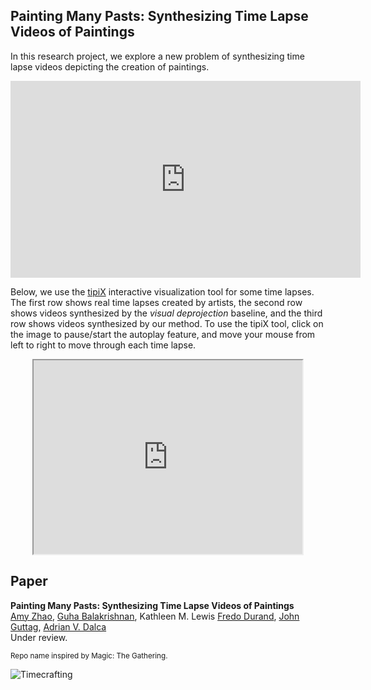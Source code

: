 ## Painting Many Pasts: Synthesizing Time Lapse Videos of Paintings
In this research project, we explore a new problem of synthesizing time lapse videos depicting the creation of paintings. 

<div align="center">
<iframe width="560" height="315" src="https://www.youtube.com/embed/iy1FCPQs4JI" frameborder="0" allow="accelerometer; autoplay; encrypted-media; gyroscope; picture-in-picture" allowfullscreen></iframe>
</div>

Below, we use the [tipiX](https://github.com/adalca/tipiX) interactive visualization tool for some time lapses. The first row shows real time lapses created by artists, the second row shows videos synthesized by the <i>visual deprojection</i> baseline, and the third row shows videos synthesized by our method. To use the tipiX tool, click on the image to pause/start the autoplay feature, and move your mouse from left to right to move through each time lapse. 
<div align="center">
<iframe src="https://www.mit.edu/~adalca/tipiXnightly/?path=http://people.csail.mit.edu/xamyzhao/timelapse_outputs/sample_results/preds_frame$.png&xBins=40&nDims=1&iframe=430x310&play=150" height="310" width="430"></iframe>
</div>

## Paper
**Painting Many Pasts: Synthesizing Time Lapse Videos of Paintings**  
[Amy Zhao](https://people.csail.mit.edu/xamyzhao), [Guha Balakrishnan](https://people.csail.mit.edu/balakg/), Kathleen M. Lewis [Fredo Durand](https://people.csail.mit.edu/fredo), [John Guttag](https://people.csail.mit.edu/guttag), [Adrian V. Dalca](http://adalca.mit.edu)  
Under review. 

<sub>Repo name inspired by Magic: The Gathering.</sub>

![Timecrafting](https://gatherer.wizards.com/Handlers/Image.ashx?multiverseid=129012&type=card)
